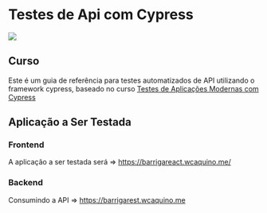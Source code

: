 # Testes de Api com Cypress
![](https://www.softwaretestingclass.com/wp-content/uploads/2018/07/API-Testing.png)

## Curso

Este é um guia de referência para testes automatizados de API utilizando o framework cypress, baseado no curso [Testes de Aplicações Modernas com Cypress](https://www.udemy.com/course/testes-cypress/learn/lecture/16891454?start=557#overview)

## Aplicação a Ser Testada

### Frontend

A aplicação a ser testada será => https://barrigareact.wcaquino.me/

### Backend

Consumindo a API => https://barrigarest.wcaquino.me
